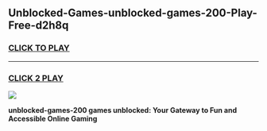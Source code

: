 
## Unblocked-Games-unblocked-games-200-Play-Free-d2h8q
<h3>
<a href="https://premium76.site?title=unblocked-games-200&ref=20M">CLICK TO PLAY</a></h3>
<hr>

<h3>
<a href="https://premium76.site?title=unblocked-games-200&ref=20M">CLICK 2 PLAY</a>
  
</h3>

<a href="https://premium76.site?title=unblocked-games-200&ref=19M"><img src="https://clearcache.store/games.png"></a>


**unblocked-games-200 games unblocked: Your Gateway to Fun and Accessible Online Gaming**
